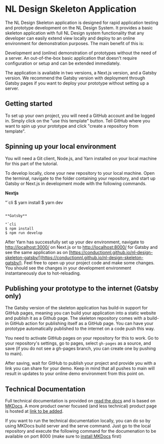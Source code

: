 # NL Design Skeleton Application

The NL Design Skeleton application is designed for rapid application testing and prototype development on the NL Design System. It provides a basic skeleton application with full NL Design system functionality that any developer can easily extend view locally and deploy to an online environment for demonstration purposes. The main benefit of this is:

Development and (online) demonstration of prototypes without the need of a server.
An out-of-the-box basic application that doesn't require configuration or setup and can be extended immediately.

The application is available in two versions, a Next.js version, and a Gatsby version. We recommend the Gatsby version with deployment through Gatsby pages if you want to deploy your prototype without setting up a server.

## Getting started

To set up your own project, you will need a GitHub account and be logged in. Simply click on the "use this template" button. Tell GitHub where you want to spin up your prototype and click "create a repository from template".

## Spinning up your local environment

You will need a Git client, Node.js, and Yarn installed on your local machine for this part of the tutorial.

To develop locally, clone your new repository to your local machine. Open the terminal, navigate to the folder containing your repository, and start up Gatsby or Next.js in development mode with the following commands.

**Nextjs**

"`cli
$ yarn install
$ yarn dev

```

**Gatsby**

"`cli
$ npm install
$ npm run develop
```

After Yarn has successfully set up your dev environment, navigate to [http://localhost:3000/](http://localhost:3000/) on Next.js or to [http://localhost:8000/](http://localhost:8000/) for Gatsby and see the same application as on
[https://conductionnl.github.io/nl-design-skeleton-gatsby/](https://conductionnl.github.io/nl-design-skeleton-gatsby/). Feel free to open up your project code and make some changes. You should see the changes in your development environment instantaneously due to hot-reloading.

## Publishing your prototype to the internet (Gatsby only)

The Gatsby version of the skeleton application has build-in support for GitHub pages, meaning you can build your application into a static website and publish it as a Github page. The skeleton repository comes with a build-in GitHub action for publishing itself as a GitHub page. You can have your prototype automatically published to the internet on a code push this way.

You need to activate GitHub pages on your repository for this to work. Go to your repository's settings, go to pages, select `gh-pages` as a source, and save (if you do not see a gh-pages branch, you can create one by pushing to main).

After saving, wait for GitHub to publish your project and provide you with a link you can share for your demo. Keep in mind that all pushes to main will result in updates to your online demo environment from this point on.

## Technical Documentation

Full technical documentation is provided on [read the docs](https://skeleton-app.readthedocs.io/en/latest//) and is based on [MKDocs](https://www.mkdocs.org/). A more product owner focused (and less technical) product page is hosted at [link to be added]().

If you want to run the technical documentation locally, you can do so by using MKDocs build server and the serve command. Just go to the local repository and execute the following command for the documenation to be available on port 8000 (make sure to [install MKDocs](https://www.mkdocs.org/user-guide/installation/) first)
